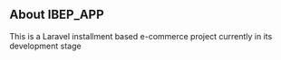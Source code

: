 ## About IBEP_APP

This is a Laravel installment based e-commerce project currently in its development stage 
